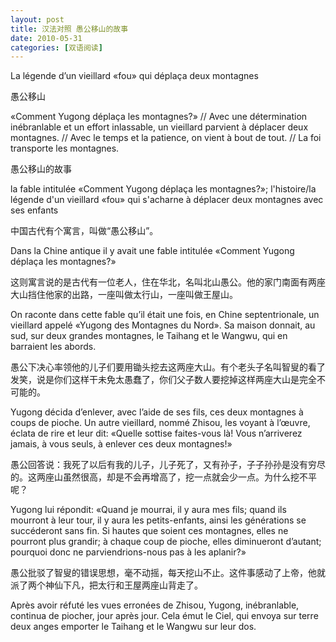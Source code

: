 ```yaml
---
layout: post
title: 汉法对照 愚公移山的故事
date: 2010-05-31
categories: [双语阅读]  
---
```


La légende d’un vieillard «fou» qui déplaça deux montagnes



愚公移山

«Comment Yugong déplaça les montagnes?» // Avec une détermination inébranlable et un effort inlassable, un vieillard parvient à déplacer deux montagnes. // Avec le temps et la patience, on vient à bout de tout. // La foi transporte les montagnes.

愚公移山的故事

la fable intitulée «Comment Yugong déplaça les montagnes?»; l'histoire/la légende d'un vieillard «fou» qui s'acharne à déplacer deux montagnes avec ses enfants

中国古代有个寓言，叫做“愚公移山”。

Dans la Chine antique il y avait une fable intitulée «Comment Yugong déplaça les montagnes?»

这则寓言说的是古代有一位老人，住在华北，名叫北山愚公。他的家门南面有两座大山挡住他家的出路，一座叫做太行山，一座叫做王屋山。

On raconte dans cette fable qu’il était une fois, en Chine septentrionale, un vieillard appelé «Yugong des Montagnes du Nord». Sa maison donnait, au sud, sur deux grandes montagnes, le Taihang et le Wangwu, qui en barraient les abords.

愚公下决心率领他的儿子们要用锄头挖去这两座大山。有个老头子名叫智叟的看了发笑，说是你们这样干未免太愚蠢了，你们父子数人要挖掉这样两座大山是完全不可能的。

Yugong décida d’enlever, avec l’aide de ses fils, ces deux montagnes à coups de pioche. Un autre vieillard, nommé Zhisou, les voyant à l’œuvre, éclata de rire et leur dit: «Quelle sottise faites-vous là! Vous n’arriverez jamais, à vous seuls, à enlever ces deux montagnes!»

愚公回答说：我死了以后有我的儿子，儿子死了，又有孙子，子子孙孙是没有穷尽的。这两座山虽然很高，却是不会再增高了，挖一点就会少一点。为什么挖不平呢？

Yugong lui répondit: «Quand je mourrai, il y aura mes fils; quand ils mourront à leur tour, il y aura les petits-enfants, ainsi les générations se succéderont sans fin. Si hautes que soient ces montagnes, elles ne pourront plus grandir; à chaque coup de pioche, elles diminueront d’autant; pourquoi donc ne parviendrions-nous pas à les aplanir?»

愚公批驳了智叟的错误思想，毫不动摇，每天挖山不止。这件事感动了上帝，他就派了两个神仙下凡，把太行和王屋两座山背走了。

Après avoir réfuté les vues erronées de Zhisou, Yugong, inébranlable, continua de piocher, jour après jour. Cela émut le Ciel, qui envoya sur terre deux anges emporter le Taihang et le Wangwu sur leur dos.
